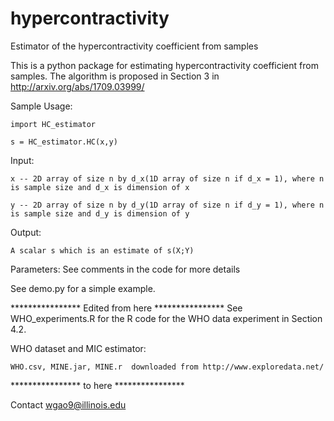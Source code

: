# hypercontractivity

Estimator of the hypercontractivity coefficient from samples

This is a python package for estimating hypercontractivity coefficient from samples. The algorithm is proposed in Section 3 in http://arxiv.org/abs/1709.03999/

Sample Usage: 

    import HC_estimator

    s = HC_estimator.HC(x,y)
       
Input: 
  
    x -- 2D array of size n by d_x(1D array of size n if d_x = 1), where n is sample size and d_x is dimension of x

    y -- 2D array of size n by d_y(1D array of size n if d_y = 1), where n is sample size and d_y is dimension of y
       
Output: 

    A scalar s which is an estimate of s(X;Y)

Parameters: See comments in the code for more details

See demo.py for a simple example.


**************** Edited from here **************** 
See WHO_experiments.R for the R code for the WHO data experiment in Section 4.2. 

WHO dataset and MIC estimator:

    WHO.csv, MINE.jar, MINE.r  downloaded from http://www.exploredata.net/
**************** to here **************** 


Contact wgao9@illinois.edu
